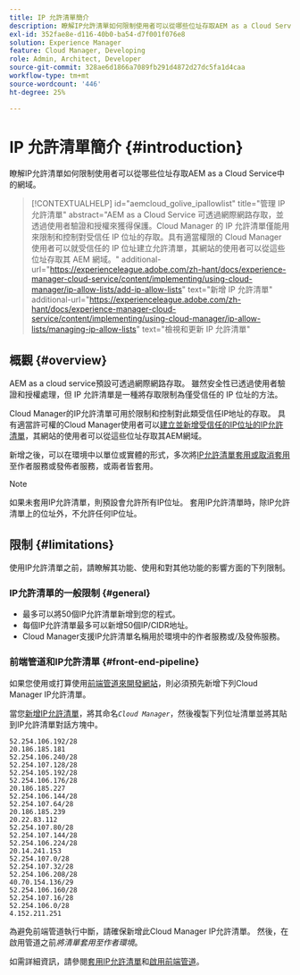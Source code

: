 ```yaml
---
title: IP 允許清單簡介
description: 瞭解IP允許清單如何限制使用者可以從哪些位址存取AEM as a Cloud Service中的網域。
exl-id: 352fae8e-d116-40b0-ba54-d7f001f076e8
solution: Experience Manager
feature: Cloud Manager, Developing
role: Admin, Architect, Developer
source-git-commit: 328ae6d1866a7089fb291d4872d27dc5fa1d4caa
workflow-type: tm+mt
source-wordcount: '446'
ht-degree: 25%

---
```



# IP 允許清單簡介 {#introduction}

瞭解IP允許清單如何限制使用者可以從哪些位址存取AEM as a Cloud Service中的網域。

>[!CONTEXTUALHELP]
>id="aemcloud_golive_ipallowlist"
>title="管理 IP 允許清單"
>abstract="AEM as a Cloud Service 可透過網際網路存取，並透過使用者驗證和授權來獲得保護。Cloud Manager 的 IP 允許清單僅能用來限制和控制對受信任 IP 位址的存取。具有適當權限的 Cloud Manager 使用者可以就受信任的 IP 位址建立允許清單，其網站的使用者可以從這些位址存取其 AEM 網域。"
>additional-url="https://experienceleague.adobe.com/zh-hant/docs/experience-manager-cloud-service/content/implementing/using-cloud-manager/ip-allow-lists/add-ip-allow-lists" text="新增 IP 允許清單"
>additional-url="https://experienceleague.adobe.com/zh-hant/docs/experience-manager-cloud-service/content/implementing/using-cloud-manager/ip-allow-lists/managing-ip-allow-lists" text="檢視和更新 IP 允許清單"

## 概觀 {#overview}

AEM as a cloud service預設可透過網際網路存取。 雖然安全性已透過使用者驗證和授權處理，但 IP 允許清單是一種將存取限制為僅受信任的 IP 位址的方法。

Cloud Manager的IP允許清單可用於限制和控制對此類受信任IP地址的存取。 具有適當許可權的Cloud Manager使用者可以[建立並新增受信任的IP位址的IP允許清單](/help/implementing/cloud-manager/ip-allow-lists/add-ip-allow-lists.md)，其網站的使用者可以從這些位址存取其AEM網域。

新增之後，可以在環境中以單位或實體的形式，多次將[IP允許清單套用或取消套用](/help/implementing/cloud-manager/ip-allow-lists/apply-allow-list.md)至作者服務或發佈者服務，或兩者皆套用。

>[!NOTE]
>
>如果未套用IP允許清單，則預設會允許所有IP位址。 套用IP允許清單時，除IP允許清單上的位址外，不允許任何IP位址。

## 限制 {#limitations}

使用IP允許清單之前，請瞭解其功能、使用和對其他功能的影響方面的下列限制。

### IP允許清單的一般限制 {#general}

* 最多可以將50個IP允許清單新增到您的程式。
* 每個IP允許清單最多可以新增50個IP/CIDR地址。
* Cloud Manager支援IP允許清單名稱用於環境中的作者服務或/及發佈服務。

### 前端管道和IP允許清單 {#front-end-pipeline}

如果您使用或打算使用[前端管道來開發網站](/help/implementing/developing/introduction/developing-with-front-end-pipelines.md)，則必須預先新增下列Cloud Manager IP允許清單。

當您[新增IP允許清單](/help/implementing/cloud-manager/ip-allow-lists/add-ip-allow-lists.md#add-cm-allowlist)，將其命名&#x200B;*`Cloud Manager`*，然後複製下列位址清單並將其貼到IP允許清單對話方塊中。

```text
52.254.106.192/28
20.186.185.181
52.254.106.240/28
52.254.107.128/28
52.254.105.192/28
52.254.106.176/28
20.186.185.227
52.254.106.144/28
52.254.107.64/28
20.186.185.239
20.22.83.112
52.254.107.80/28
52.254.107.144/28
52.254.106.224/28
20.14.241.153
52.254.107.0/28
52.254.107.32/28
52.254.106.208/28
40.70.154.136/29
52.254.106.160/28
52.254.107.16/28
52.254.106.0/28
4.152.211.251
```

為避免前端管道執行中斷，請確保新增此Cloud Manager IP允許清單。 然後，在啟用管道之前&#x200B;*將清單套用至作者環境*。

如需詳細資訊，請參閱[套用IP允許清單](/help/implementing/cloud-manager/ip-allow-lists/apply-allow-list.md)和[啟用前端管道](/help/sites-cloud/administering/site-creation/enable-front-end-pipeline.md)。
